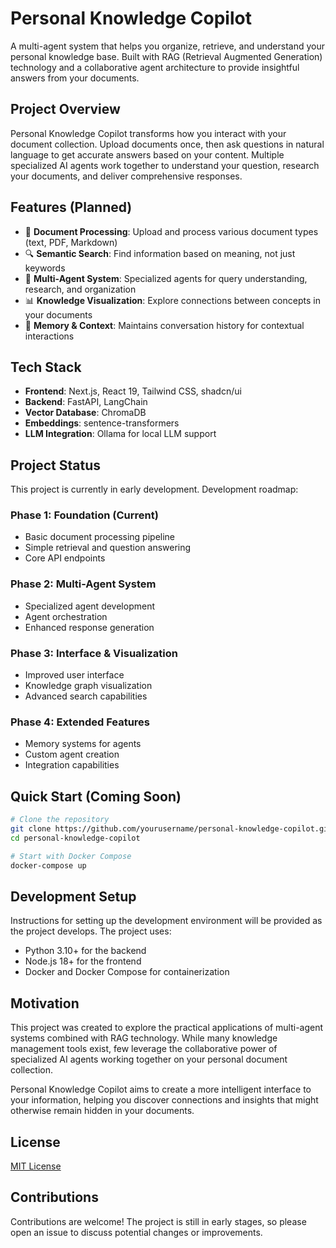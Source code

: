 # Personal Knowledge Copilot

A multi-agent system that helps you organize, retrieve, and understand your personal knowledge base. Built with RAG (Retrieval Augmented Generation) technology and a collaborative agent architecture to provide insightful answers from your documents.

## Project Overview

Personal Knowledge Copilot transforms how you interact with your document collection. Upload documents once, then ask questions in natural language to get accurate answers based on your content. Multiple specialized AI agents work together to understand your question, research your documents, and deliver comprehensive responses.

## Features (Planned)

- 📄 **Document Processing**: Upload and process various document types (text, PDF, Markdown)
- 🔍 **Semantic Search**: Find information based on meaning, not just keywords
- 🤖 **Multi-Agent System**: Specialized agents for query understanding, research, and organization
- 📊 **Knowledge Visualization**: Explore connections between concepts in your documents
- 🧠 **Memory & Context**: Maintains conversation history for contextual interactions

## Tech Stack

- **Frontend**: Next.js, React 19, Tailwind CSS, shadcn/ui
- **Backend**: FastAPI, LangChain
- **Vector Database**: ChromaDB
- **Embeddings**: sentence-transformers
- **LLM Integration**: Ollama for local LLM support

## Project Status

This project is currently in early development. Development roadmap:

### Phase 1: Foundation (Current)
- Basic document processing pipeline
- Simple retrieval and question answering
- Core API endpoints

### Phase 2: Multi-Agent System
- Specialized agent development
- Agent orchestration
- Enhanced response generation

### Phase 3: Interface & Visualization
- Improved user interface
- Knowledge graph visualization
- Advanced search capabilities

### Phase 4: Extended Features
- Memory systems for agents
- Custom agent creation
- Integration capabilities

## Quick Start (Coming Soon)

```bash
# Clone the repository
git clone https://github.com/yourusername/personal-knowledge-copilot.git
cd personal-knowledge-copilot

# Start with Docker Compose
docker-compose up
```

## Development Setup

Instructions for setting up the development environment will be provided as the project develops. The project uses:

- Python 3.10+ for the backend
- Node.js 18+ for the frontend
- Docker and Docker Compose for containerization

## Motivation

This project was created to explore the practical applications of multi-agent systems combined with RAG technology. While many knowledge management tools exist, few leverage the collaborative power of specialized AI agents working together on your personal document collection.

Personal Knowledge Copilot aims to create a more intelligent interface to your information, helping you discover connections and insights that might otherwise remain hidden in your documents.

## License

[MIT License](LICENSE)

## Contributions

Contributions are welcome! The project is still in early stages, so please open an issue to discuss potential changes or improvements.
